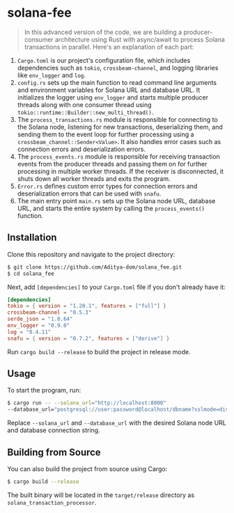 # solana-fee

>In this advanced version of the code, we are building a producer-consumer architecture using Rust with async/await to process Solana transactions in parallel. Here's an explanation of each part:

1. `Cargo.toml` is our project's configuration file, which includes 
dependencies such as `tokio`, `crossbeam-channel`, and logging libraries 
like `env_logger` and `log`.
2. `config.rs` sets up the main function to read command line arguments 
and environment variables for Solana URL and database URL. It initializes 
the logger using `env_logger` and starts multiple producer threads along 
with one consumer thread using 
`tokio::runtime::Builder::new_multi_thread()`.
3. The `process_transactions.rs` module is responsible for connecting to 
the Solana node, listening for new transactions, deserializing them, and 
sending them to the event loop for further processing using a 
`crossbeam_channel::Sender<Value>`. It also handles error cases such as 
connection errors and deserialization errors.
4. The `process_events.rs` module is responsible for receiving transaction 
events from the producer threads and passing them on for further 
processing in multiple worker threads. If the receiver is disconnected, it 
shuts down all worker threads and exits the program.
5. `Error.rs` defines custom error types for connection errors and 
deserialization errors that can be used with `snafu`.
6. The main entry point `main.rs` sets up the Solana node URL, database 
URL, and starts the entire system by calling the `process_events()` 
function.



## Installation

Clone this repository and navigate to the project directory:
```bash
$ git clone https://github.com/Aditya-dom/solana_fee.git
$ cd solana_fee
```

Next, add `[dependencies]` to your `Cargo.toml` file if you don't already 
have it:

```toml
[dependencies]
tokio = { version = "1.20.1", features = ["full"] }
crossbeam-channel = "0.5.3"
serde_json = "1.0.64"
env_logger = "0.9.0"
log = "0.4.11"
snafu = { version = "0.7.2", features = ["derive"] }
```

Run `cargo build --release` to build the project in release mode.

## Usage

To start the program, run:

```bash
$ cargo run -- --solana_url="http://localhost:8000" 
--database_url="postgresql://user:password@localhost/dbname?sslmode=disable--database_url="postgreql://user:password@localhost/dbname?sslmode=disable"
```

Replace `--solana_url` and `--database_url` with the desired Solana node 
URL and database connection string.

## Building from Source

You can also build the project from source using Cargo:

```bash
$ cargo build --release
```

The built binary will be located in the `target/release` directory as 
`solana_transaction_processor`.

